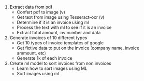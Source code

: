 1. Extract data from pdf
    - Confert pdf to image (v)
    - Get text from image using Tesseract-ocr (v)
    - Determine if it is an invoice using ml
    - Process the text with ml to see if it is an invoice
    - Extract total amount, inv number and data
2. Generate invoices of 10 different types
    - Get 10 types of invoice templates of google
    - Get fictive data to put on the invoice (company name, invoice ammount, etc)
    - Generate 1k of each invoice
3. Create ml model to sort invoices from non invoices
    - Learn how to sort images using ML
    - Sort images using ml